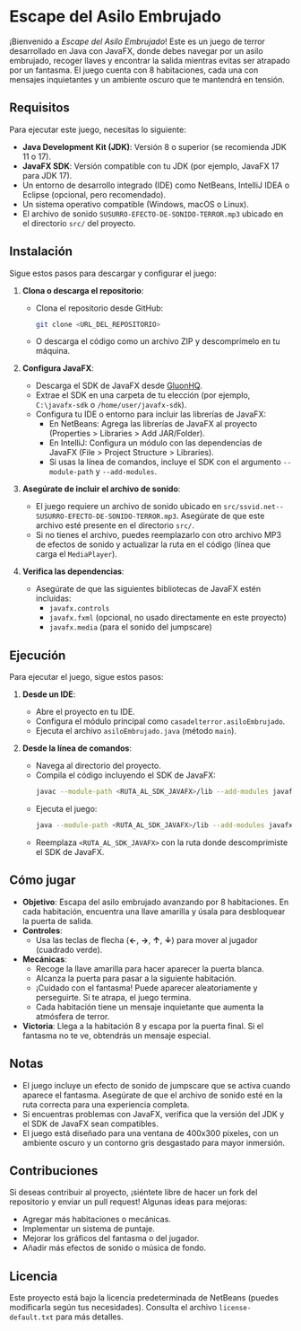 # Escape del Asilo Embrujado

¡Bienvenido a *Escape del Asilo Embrujado*! Este es un juego de terror desarrollado en Java con JavaFX, donde debes navegar por un asilo embrujado, recoger llaves y encontrar la salida mientras evitas ser atrapado por un fantasma. El juego cuenta con 8 habitaciones, cada una con mensajes inquietantes y un ambiente oscuro que te mantendrá en tensión.

## Requisitos

Para ejecutar este juego, necesitas lo siguiente:

- **Java Development Kit (JDK)**: Versión 8 o superior (se recomienda JDK 11 o 17).
- **JavaFX SDK**: Versión compatible con tu JDK (por ejemplo, JavaFX 17 para JDK 17).
- Un entorno de desarrollo integrado (IDE) como NetBeans, IntelliJ IDEA o Eclipse (opcional, pero recomendado).
- Un sistema operativo compatible (Windows, macOS o Linux).
- El archivo de sonido `SUSURRO-EFECTO-DE-SONIDO-TERROR.mp3` ubicado en el directorio `src/` del proyecto.

## Instalación

Sigue estos pasos para descargar y configurar el juego:

1. **Clona o descarga el repositorio**:
   - Clona el repositorio desde GitHub:
     ```bash
     git clone <URL_DEL_REPOSITORIO>
     ```
   - O descarga el código como un archivo ZIP y descomprímelo en tu máquina.

2. **Configura JavaFX**:
   - Descarga el SDK de JavaFX desde [GluonHQ](https://gluonhq.com/products/javafx/).
   - Extrae el SDK en una carpeta de tu elección (por ejemplo, `C:\javafx-sdk` o `/home/user/javafx-sdk`).
   - Configura tu IDE o entorno para incluir las librerías de JavaFX:
     - En NetBeans: Agrega las librerías de JavaFX al proyecto (Properties > Libraries > Add JAR/Folder).
     - En IntelliJ: Configura un módulo con las dependencias de JavaFX (File > Project Structure > Libraries).
     - Si usas la línea de comandos, incluye el SDK con el argumento `--module-path` y `--add-modules`.

3. **Asegúrate de incluir el archivo de sonido**:
   - El juego requiere un archivo de sonido ubicado en `src/ssvid.net--SUSURRO-EFECTO-DE-SONIDO-TERROR.mp3`. Asegúrate de que este archivo esté presente en el directorio `src/`.
   - Si no tienes el archivo, puedes reemplazarlo con otro archivo MP3 de efectos de sonido y actualizar la ruta en el código (línea que carga el `MediaPlayer`).

4. **Verifica las dependencias**:
   - Asegúrate de que las siguientes bibliotecas de JavaFX estén incluidas:
     - `javafx.controls`
     - `javafx.fxml` (opcional, no usado directamente en este proyecto)
     - `javafx.media` (para el sonido del jumpscare)

## Ejecución

Para ejecutar el juego, sigue estos pasos:

1. **Desde un IDE**:
   - Abre el proyecto en tu IDE.
   - Configura el módulo principal como `casadelterror.asiloEmbrujado`.
   - Ejecuta el archivo `asiloEmbrujado.java` (método `main`).

2. **Desde la línea de comandos**:
   - Navega al directorio del proyecto.
   - Compila el código incluyendo el SDK de JavaFX:
     ```bash
     javac --module-path <RUTA_AL_SDK_JAVAFX>/lib --add-modules javafx.controls,javafx.media casadelterror/asiloEmbrujado.java
     ```
   - Ejecuta el juego:
     ```bash
     java --module-path <RUTA_AL_SDK_JAVAFX>/lib --add-modules javafx.controls,javafx.media casadelterror.asiloEmbrujado
     ```
   - Reemplaza `<RUTA_AL_SDK_JAVAFX>` con la ruta donde descomprimiste el SDK de JavaFX.

## Cómo jugar

- **Objetivo**: Escapa del asilo embrujado avanzando por 8 habitaciones. En cada habitación, encuentra una llave amarilla y úsala para desbloquear la puerta de salida.
- **Controles**:
  - Usa las teclas de flecha (**←**, **→**, **↑**, **↓**) para mover al jugador (cuadrado verde).
- **Mecánicas**:
  - Recoge la llave amarilla para hacer aparecer la puerta blanca.
  - Alcanza la puerta para pasar a la siguiente habitación.
  - ¡Cuidado con el fantasma! Puede aparecer aleatoriamente y perseguirte. Si te atrapa, el juego termina.
  - Cada habitación tiene un mensaje inquietante que aumenta la atmósfera de terror.
- **Victoria**: Llega a la habitación 8 y escapa por la puerta final. Si el fantasma no te ve, obtendrás un mensaje especial.

## Notas

- El juego incluye un efecto de sonido de jumpscare que se activa cuando aparece el fantasma. Asegúrate de que el archivo de sonido esté en la ruta correcta para una experiencia completa.
- Si encuentras problemas con JavaFX, verifica que la versión del JDK y el SDK de JavaFX sean compatibles.
- El juego está diseñado para una ventana de 400x300 píxeles, con un ambiente oscuro y un contorno gris desgastado para mayor inmersión.

## Contribuciones

Si deseas contribuir al proyecto, ¡siéntete libre de hacer un fork del repositorio y enviar un pull request! Algunas ideas para mejoras:
- Agregar más habitaciones o mecánicas.
- Implementar un sistema de puntaje.
- Mejorar los gráficos del fantasma o del jugador.
- Añadir más efectos de sonido o música de fondo.

## Licencia

Este proyecto está bajo la licencia predeterminada de NetBeans (puedes modificarla según tus necesidades). Consulta el archivo `license-default.txt` para más detalles.